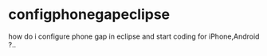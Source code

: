 configphonegapeclipse
=====================

how do i configure phone gap in eclipse and start coding for iPhone,Android  ?..

